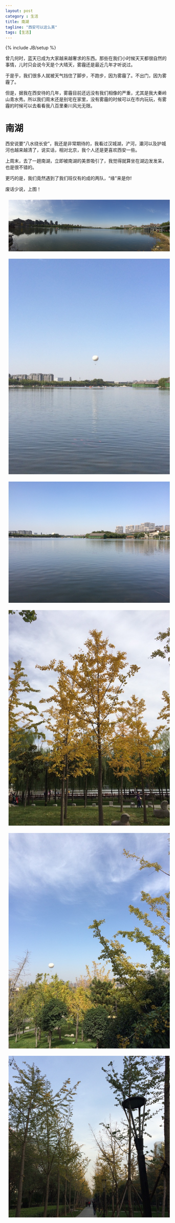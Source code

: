 ```yaml
---
layout: post
category : 生活
title: 南湖
tagline: "西安可以这么美"
tags: [生活]
---
```

{% include JB/setup %}

曾几何时，蓝天已成为大家越来越奢求的东西。那些在我们小时候天天都很自然的事情，儿时只会说今天是个大晴天，雾霾还是最近几年才听说过。

于是乎，我们很多人就被天气挡住了脚步，不跑步，因为雾霾了。不出门，因为雾霾了。

但是，据我在西安待的几年，雾霾目前还远没有我们相像的严重，尤其是我大秦岭山青水秀。所以我们周末还是别宅在家里，没有雾霾的时候可以在市内玩玩，有雾霾的时候可以去看看我八百里秦川风光无限。


# 南湖

西安说要“八水绕长安”，我还是非常期待的，我看过汉城湖，浐河，灞河以及护城河也越来越清了，说实话，相对北京，我个人还是更喜欢西安一些。

上周末，去了一趟南湖，立即被南湖的美景吸引了，我觉得就算坐在湖边发发呆，也是很不错的。

更巧的是，我们竟然遇到了我们班仅有的成的两队，“缘"来是你!

废话少说，上图！

<img style="margin:10px;" class="img-responsive img-rounded" src="/assets/images/nanhu/1.jpg"/>
<img style="margin:10px;" class="img-responsive img-rounded" src="/assets/images/nanhu/2.jpg"/>
<img style="margin:10px;" class="img-responsive img-rounded" src="/assets/images/nanhu/3.jpg"/>
<img style="margin:10px;" class="img-responsive img-rounded" src="/assets/images/nanhu/5.jpg"/>
<img style="margin:10px;" class="img-responsive img-rounded" src="/assets/images/nanhu/6.jpg"/>
<img style="margin:10px;" class="img-responsive img-rounded" src="/assets/images/nanhu/9.jpg"/>



